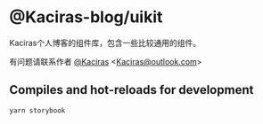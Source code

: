 # @Kaciras-blog/uikit

Kaciras个人博客的组件库，包含一些比较通用的组件。

有问题请联系作者 [@Kaciras](https://github.com/Kaciras) <[Kaciras@outlook.com](mailto:Kaciras@outlook.com)>

## Compiles and hot-reloads for development

```
yarn storybook
```
